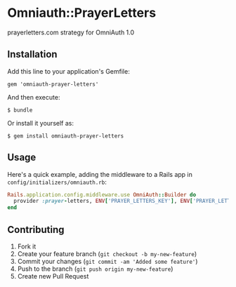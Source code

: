 # Omniauth::PrayerLetters

prayerletters.com strategy for OmniAuth 1.0

## Installation

Add this line to your application's Gemfile:

    gem 'omniauth-prayer-letters'

And then execute:

    $ bundle

Or install it yourself as:

    $ gem install omniauth-prayer-letters

## Usage

Here's a quick example, adding the middleware to a Rails app in `config/initializers/omniauth.rb`:

```ruby
Rails.application.config.middleware.use OmniAuth::Builder do
  provider :prayer-letters, ENV['PRAYER_LETTERS_KEY'], ENV['PRAYER_LETTERS_SECRET']
end
```


## Contributing

1. Fork it
2. Create your feature branch (`git checkout -b my-new-feature`)
3. Commit your changes (`git commit -am 'Added some feature'`)
4. Push to the branch (`git push origin my-new-feature`)
5. Create new Pull Request
